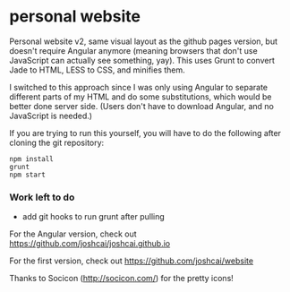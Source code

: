 personal website
=================

Personal website v2, same visual layout as the github pages version, but doesn't require Angular anymore (meaning browsers that don't use JavaScript can actually see something, yay). This uses Grunt to convert Jade to HTML, LESS to CSS, and minifies them.

I switched to this approach since I was only using Angular to separate different parts of my HTML and do some substitutions, which would be better done server side. (Users don't have to download Angular, and no JavaScript is needed.)

If you are trying to run this yourself, you will have to do the following after cloning the git repository:

```shell
npm install
grunt
npm start
```

### Work left to do
- add git hooks to run grunt after pulling

For the Angular version, check out https://github.com/joshcai/joshcai.github.io

For the first version, check out https://github.com/joshcai/website

Thanks to Socicon (http://socicon.com/) for the pretty icons!
